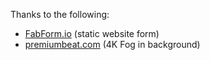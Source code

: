 Thanks to the following:
- [FabForm.io](https://fabform.io/) (static website form)
- [premiumbeat.com](premiumbeat.com) (4K Fog in background)
